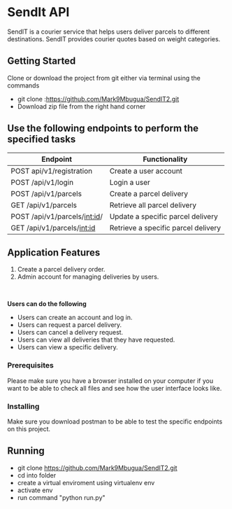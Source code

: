 # SendIt API

SendIT is a courier service that helps users deliver parcels to different destinations. SendIT provides courier quotes based on weight categories.


## Getting Started
Clone or download the project from git either via terminal using the commands 
* git clone :https://github.com/Mark9Mbugua/SendIT2.git
* Download zip file from the right hand corner


## Use the following endpoints to perform the specified tasks
		 
| 	Endpoint                              | Functionality                                                  
| ----------------------------------------| -----------------------------------------------|
| POST api/v1/registration                | Create a user account                          |          
| POST /api/v1/login                      | Login a user                                   |
| POST /api/v1/parcels                    | Create a parcel delivery                       |
| GET /api/v1/parcels                     | Retrieve all parcel delivery                   |
| POST /api/v1/parcels/<int:id>/          | Update a specific parcel delivery              |
| GET /api/v1/parcels/<int:id>            | Retrieve a specific parcel delivery            |
		 

## Application Features

1. Create a parcel delivery order.
2. Admin account for managing deliveries by users.

<br>

**Users can do the following**

* Users can create an account and log in.
* Users can request a parcel delivery.
* Users can cancel a delivery request.
* Users can view all deliveries that they have requested.
* Users can view a specific delivery. 


### Prerequisites

Please make sure you have a browser installed on your computer if you want to be able to check all files and see how the user interface looks like.

### Installing

Make sure you download postman to be able to test the specific endpoints on this project.

## Running 

* git clone https://github.com/Mark9Mbugua/SendIT2.git
* cd into folder
* create a virtual enviroment using virtualenv env
* activate env
* run command "python run.py"


